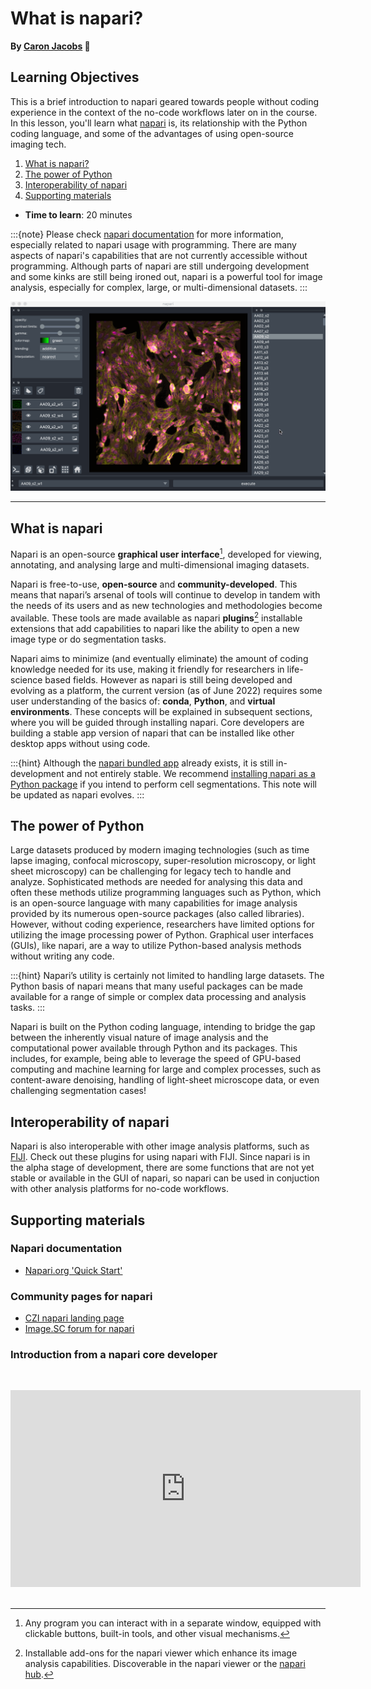 What is napari?
=======================
**By [Caron Jacobs](https://chanzuckerberg.github.io/napari-segmentation-workshop/preface/whomadethis.html#caron-jacobs) 🔬**
## Learning Objectives

This is a brief introduction to napari geared towards people without coding experience in the context of the no-code workflows later on in the course. In this lesson, you'll learn what [napari](https://www.napari.org) is, its relationship with the Python coding language, and some of the advantages of using open-source imaging tech. 

1.  [What is napari?](https://chanzuckerberg.github.io/napari-segmentation-workshop/onboard/whatisnapari.html#what-is-napari)
2.  [The power of Python](https://chanzuckerberg.github.io/napari-segmentation-workshop/onboard/whatisnapari.html#the-power-of-python)
3.  [Interoperability of napari](https://chanzuckerberg.github.io/napari-segmentation-workshop/onboard/whatisnapari.html#interoperability-of-napari)
4.  [Supporting materials](https://chanzuckerberg.github.io/napari-segmentation-workshop/onboard/whatisnapari.html#supporting-materials)

- **Time to learn**: 20 minutes

:::{note}
Please check [napari documentation](https://napari.org/tutorials/start_index.html) for more information, especially related to napari usage with programming. There are many aspects of napari's capabilities that are not currently accessible without programming. Although parts of napari are still undergoing development and some kinks are still being ironed out, napari is a powerful tool for image analysis, especially for complex, large, or multi-dimensional datasets.
:::

![Picture of art installation of networked cables](images/napari-viewer.gif)

---

## What is napari

Napari is an open-source **graphical user interface**[^mynote], developed for viewing, annotating, and analysing large and multi-dimensional imaging datasets. 

[^mynote]: Any program you can interact with in a separate window, equipped with clickable buttons, built-in tools, and other visual mechanisms.

Napari is free-to-use, **open-source** and **community-developed**. This means that napari’s arsenal of tools will continue to develop in tandem with the needs of its users and as new technologies and methodologies become available. These tools are made available as napari **plugins**[^mynote2] installable extensions that add capabilities to napari like the ability to open a new image type or do segmentation tasks. 

[^mynote2]: Installable add-ons for the napari viewer which enhance its image analysis capabilities. Discoverable in the napari viewer or the [napari hub](https://www.napari-hub.org). 


Napari aims to minimize (and eventually eliminate) the amount of coding knowledge needed for its use, making it friendly for researchers in life-science based fields. However as napari is still being developed and evolving as a platform, the current version (as of June 2022) requires some user understanding of the basics of: **conda**, **Python**, and **virtual environments**. These concepts will be explained in subsequent sections, where you will be guided through installing napari. Core developers are building a stable app version of napari that can be installed like other desktop apps without using code. 

:::{hint}
Although the [napari bundled app](https://napari.org/stable/tutorials/fundamentals/installation.html#install-as-a-bundled-app) already exists, it is still in-development and not entirely stable. We recommend [installing napari as a Python package](https://napari.org/stable/tutorials/fundamentals/installation.html#prerequisites-for-installing-napari-as-a-python-package) if you intend to perform cell segmentations. This note will be updated as napari evolves.
:::

## The power of Python

Large datasets produced by modern imaging technologies (such as time lapse imaging, confocal microscopy, super-resolution microscopy, or light sheet microscopy) can be challenging for legacy tech to handle and analyze. Sophisticated methods are needed for analysing this data and often these methods utilize programming languages such as Python, which is an open-source language with many capabilities for image analysis provided by its numerous open-source packages (also called libraries). However, without coding experience, researchers have limited options for utilizing the image processing power of Python. Graphical user interfaces (GUIs), like napari, are a way to utilize Python-based analysis methods without writing any code.

:::{hint}
Napari’s utility is certainly not limited to handling large datasets. The Python basis of napari means that many useful packages can be made available for a range of simple or complex data processing and analysis tasks.
:::

Napari is built on the Python coding language, intending to bridge the gap between the inherently visual nature of image analysis and the computational power available through Python and its packages. This includes, for example, being able to leverage the speed of GPU-based computing and machine learning for large and complex processes, such as content-aware denoising, handling of light-sheet microscope data, or even challenging segmentation cases! 

## Interoperability of napari

Napari is also interoperable with other image analysis platforms, such as [FIJI](https://imagej.net/software/fiji/). Check out these plugins for using napari with FIJI. Since napari is in the alpha stage of development, there are some functions that are not yet stable or available in the GUI of napari, so napari can be used in conjuction with other analysis platforms for no-code workflows.

## Supporting materials

### Napari documentation

- [Napari.org 'Quick Start'](https://napari.org/tutorials/fundamentals/quick_start.html)

### Community pages for napari

- [CZI napari landing page](https://chanzuckerberg.com/napari-a-multi-dimensional-image-viewer-for-python/)
- [Image.SC forum for napari](https://forum.image.sc/tag/napari)

### Introduction from a napari core developer

<br><center><iframe width="560" height="315" src="https://www.youtube.com/embed/VXdFOcBCto4" title="YouTube video player" frameborder="0" allow="accelerometer; autoplay; clipboard-write; encrypted-media; gyroscope; picture-in-picture" allowfullscreen></iframe></center> <br>


